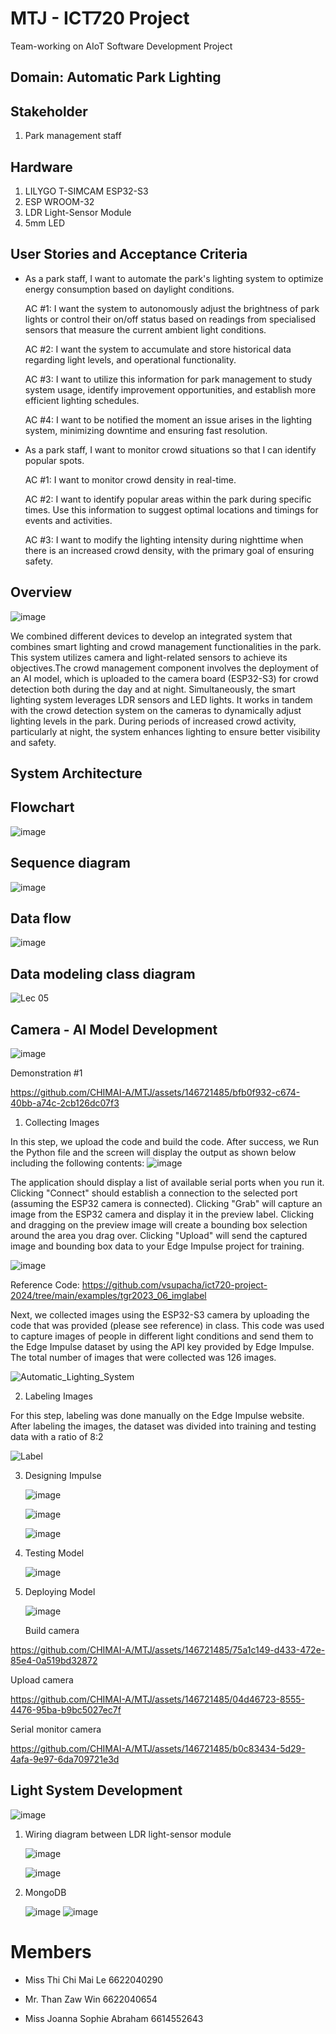 # MTJ - ICT720 Project
Team-working on AIoT Software Development Project

## Domain: Automatic Park Lighting 
## Stakeholder
1.  Park management staff

## Hardware
1. LILYGO T-SIMCAM ESP32-S3
2. ESP WROOM-32
3. LDR Light-Sensor Module
4. 5mm LED
   
## User Stories and Acceptance Criteria

- As a park staff, I want to automate the park's lighting system to optimize energy consumption based on daylight conditions.

  AC #1: I want the system to autonomously adjust the brightness of park lights or control their on/off status based on readings from specialised sensors that measure the current ambient light conditions.
      
  AC #2: I want the system to accumulate and store historical data regarding light levels, and operational functionality.
      
  AC #3: I want to utilize this information for park management to study system usage, identify improvement opportunities, and establish more efficient lighting schedules.
      
  AC #4: I want to be notified the moment an issue arises in the lighting system, minimizing downtime and ensuring fast resolution.

- As a park staff, I want to monitor crowd situations so that I can identify popular spots.

  AC #1: I want to monitor crowd density in real-time.
      
  AC #2: I want to identify popular areas within the park during specific times. Use this information to suggest optimal locations and timings for events and activities.
      
  AC #3: I want to modify the lighting intensity during nighttime when there is an increased crowd density, with the primary goal of ensuring safety.

## Overview

   ![image](https://github.com/CHIMAI-A/MTJ/assets/146721485/98aab676-9f42-4344-a8dc-64c4f8c607e8)


We combined different devices to develop an integrated system that combines smart lighting and crowd management functionalities in the park. This system utilizes camera and light-related sensors to achieve its objectives.The crowd management component involves the deployment of an AI model, which is uploaded to the camera board (ESP32-S3) for crowd detection both during the day and at night.
Simultaneously, the smart lighting system leverages LDR sensors and LED lights. It works in tandem with the crowd detection system on the cameras to dynamically adjust lighting levels in the park. During periods of increased crowd activity, particularly at night, the system enhances lighting to ensure better visibility and safety.


## System Architecture


## Flowchart
  
  
   ![image](https://github.com/CHIMAI-A/MTJ/assets/146721485/3b3c5f75-3d79-40e5-8893-2ca0cb19aba4)
   

## Sequence diagram


   ![image](https://github.com/CHIMAI-A/MTJ/assets/146721485/84bed13c-472d-4afc-832a-75b39fb2ec28)


## Data flow
  

   ![image](https://github.com/CHIMAI-A/MTJ/assets/146721485/d9ca2f64-d08f-4a67-8715-e5fd4dc98f28)
   

## Data modeling class diagram
  

   ![Lec 05](https://github.com/CHIMAI-A/MTJ/assets/64695311/0abe512b-a569-4724-96e0-c271781d8026)


## Camera - AI Model Development

   ![image](https://github.com/CHIMAI-A/MTJ/assets/146721485/44266252-82f3-4558-834c-a6e03456be87)
   
Demonstration #1

https://github.com/CHIMAI-A/MTJ/assets/146721485/bfb0f932-c674-40bb-a74c-2cb126dc07f3

1. Collecting Images
   
In this step, we upload the code and build the code. After success, we Run the Python file and the screen will display the output as shown below including the following contents:
   ![image](https://github.com/CHIMAI-A/MTJ/assets/146721485/8580a918-6b9d-4c0c-baad-8215121e3b37)

The application should display a list of available serial ports when you run it. Clicking "Connect" should establish a connection to the selected port (assuming the ESP32 camera is connected). Clicking "Grab" will capture an image from the ESP32 camera and display it in the preview label. Clicking and dragging on the preview image will create a bounding box selection around the area you drag over. Clicking "Upload" will send the captured image and bounding box data to your Edge Impulse project for training.

   ![image](https://github.com/CHIMAI-A/MTJ/assets/146721485/59123983-d96f-42a0-9c87-9d7d30a3c509)

Reference Code: https://github.com/vsupacha/ict720-project-2024/tree/main/examples/tgr2023_06_imglabel

Next, we collected images using the ESP32-S3 camera by uploading the code that was provided (please see reference) in class. This code was used to capture images of people in different light conditions and send them to the Edge Impulse dataset by using the API key provided by Edge Impulse. The total number of images that were collected was 126 images.

   ![Automatic_Lighting_System](https://github.com/CHIMAI-A/MTJ/assets/146721485/67474e8e-8608-464c-b022-f4d0641acd6d)

2. Labeling Images

For this step, labeling was done manually on the Edge Impulse website. After labeling the images, the dataset was divided into training and testing data with a ratio of 8:2
   
   ![Label ](https://github.com/CHIMAI-A/MTJ/assets/146721485/c97e7707-e915-4cd4-a49f-6fdb1386567b)

3. Designing Impulse

   ![image](https://github.com/CHIMAI-A/MTJ/assets/146721485/3890bd8d-3d37-453c-a789-4227414ba917)
   


   ![image](https://github.com/CHIMAI-A/MTJ/assets/146721485/b1e9b5ba-0c6a-4401-b0ca-cd09103020ae)
   


   ![image](https://github.com/CHIMAI-A/MTJ/assets/146721485/3ecc58ea-c1cb-4395-aeb0-bd52420fff25)


5. Testing Model

   ![image](https://github.com/CHIMAI-A/MTJ/assets/146721485/04624a7e-f843-4fef-9c1c-68f704eecf05)

6. Deploying Model

   ![image](https://github.com/CHIMAI-A/MTJ/assets/146721485/fa9bde5b-7d7e-4334-8e82-04f28e33944a)


   Build camera

https://github.com/CHIMAI-A/MTJ/assets/146721485/75a1c149-d433-472e-85e4-0a519bd32872

   Upload camera

https://github.com/CHIMAI-A/MTJ/assets/146721485/04d46723-8555-4476-95ba-b9bc5027ec7f

   Serial monitor camera

https://github.com/CHIMAI-A/MTJ/assets/146721485/b0c83434-5d29-4afa-9e97-6da709721e3d


## Light System Development 

![image](https://github.com/CHIMAI-A/MTJ/assets/64695311/5b70659b-e8bc-4589-b084-74344eacdd80)

1. Wiring diagram between LDR light-sensor module

   ![image](https://github.com/CHIMAI-A/MTJ/assets/146721485/1b4dbd76-96b0-4f04-b0e7-3c28f0afd3ff)

   ![image](https://github.com/CHIMAI-A/MTJ/assets/146721485/052e62bd-3e14-4e3a-ac7a-1cd2789058fb)

2. MongoDB

   ![image](https://github.com/CHIMAI-A/MTJ/assets/146721485/78de7f32-bf6f-4577-a450-fd84b627a46e)
   ![image](https://github.com/CHIMAI-A/MTJ/assets/146721485/bc359b7e-e3bd-40c4-a61c-c693df5e2e32)


# Members
   - Miss Thi Chi Mai Le 6622040290

   - Mr.  Than Zaw Win 6622040654

   - Miss Joanna Sophie Abraham 6614552643
